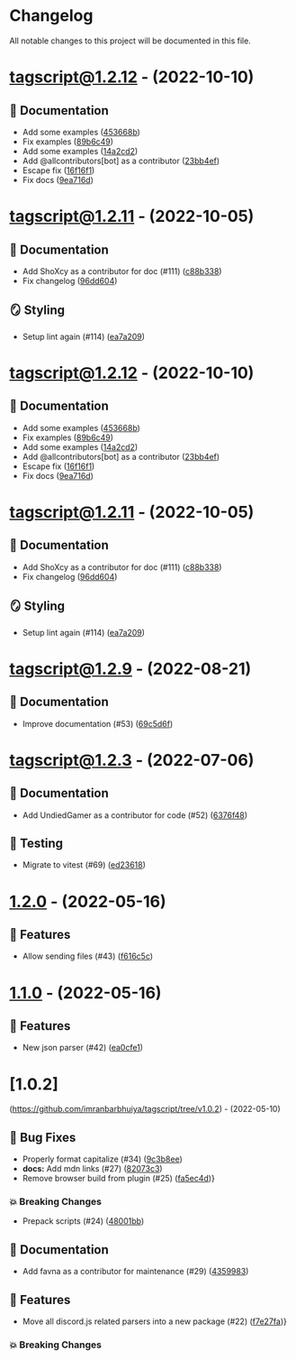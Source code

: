 # Changelog

All notable changes to this project will be documented in this file.

# [tagscript@1.2.12](https://github.com/imranbarbhuiya/tagscript/compare/tagscript@1.2.11...tagscript@1.2.12) - (2022-10-10)

## 📝 Documentation

- Add some examples ([453668b](https://github.com/imranbarbhuiya/tagscript/commit/453668b0c5cb86875ed2906085bdbbe898f59cdc))
- Fix examples ([89b6c49](https://github.com/imranbarbhuiya/tagscript/commit/89b6c49d6aac810d3856fa42c81394093ec6d429))
- Add some examples ([14a2cd2](https://github.com/imranbarbhuiya/tagscript/commit/14a2cd2ba51b9807d7a7f5a1fca2fa12e654f9c5))
- Add @allcontributors[bot] as a contributor ([23bb4ef](https://github.com/imranbarbhuiya/tagscript/commit/23bb4ef97a9f0feaf43b764e871c43c2a281242f))
- Escape fix ([16f16f1](https://github.com/imranbarbhuiya/tagscript/commit/16f16f18dcddbf9bf02075e7719936703765a290))
- Fix docs ([9ea716d](https://github.com/imranbarbhuiya/tagscript/commit/9ea716d2b663ccec661c20010ad19dff0cc8329a))

# [tagscript@1.2.11](https://github.com/imranbarbhuiya/tagscript/compare/tagscript@1.2.10...tagscript@1.2.11) - (2022-10-05)

## 📝 Documentation

- Add ShoXcy as a contributor for doc (#111) ([c88b338](https://github.com/imranbarbhuiya/tagscript/commit/c88b33898faef5816d5e8192c140b8d8efef814b))
- Fix changelog ([96dd604](https://github.com/imranbarbhuiya/tagscript/commit/96dd604f2c9e2f1fd2409e26f71848f8a9b829cb))

## 🪞 Styling

- Setup lint again (#114) ([ea7a209](https://github.com/imranbarbhuiya/tagscript/commit/ea7a20956408b006096d585447ec2630cc4285cb))

# [tagscript@1.2.12](https://github.com/imranbarbhuiya/tagscript/compare/tagscript@1.2.11...tagscript@1.2.12) - (2022-10-10)

## 📝 Documentation

- Add some examples ([453668b](https://github.com/imranbarbhuiya/tagscript/commit/453668b0c5cb86875ed2906085bdbbe898f59cdc))
- Fix examples ([89b6c49](https://github.com/imranbarbhuiya/tagscript/commit/89b6c49d6aac810d3856fa42c81394093ec6d429))
- Add some examples ([14a2cd2](https://github.com/imranbarbhuiya/tagscript/commit/14a2cd2ba51b9807d7a7f5a1fca2fa12e654f9c5))
- Add @allcontributors[bot] as a contributor ([23bb4ef](https://github.com/imranbarbhuiya/tagscript/commit/23bb4ef97a9f0feaf43b764e871c43c2a281242f))
- Escape fix ([16f16f1](https://github.com/imranbarbhuiya/tagscript/commit/16f16f18dcddbf9bf02075e7719936703765a290))
- Fix docs ([9ea716d](https://github.com/imranbarbhuiya/tagscript/commit/9ea716d2b663ccec661c20010ad19dff0cc8329a))

# [tagscript@1.2.11](https://github.com/imranbarbhuiya/tagscript/compare/tagscript@1.2.10...tagscript@1.2.11) - (2022-10-05)

## 📝 Documentation

- Add ShoXcy as a contributor for doc (#111) ([c88b338](https://github.com/imranbarbhuiya/tagscript/commit/c88b33898faef5816d5e8192c140b8d8efef814b))
- Fix changelog ([96dd604](https://github.com/imranbarbhuiya/tagscript/commit/96dd604f2c9e2f1fd2409e26f71848f8a9b829cb))

## 🪞 Styling

- Setup lint again (#114) ([ea7a209](https://github.com/imranbarbhuiya/tagscript/commit/ea7a20956408b006096d585447ec2630cc4285cb))

# [tagscript@1.2.9](https://github.com/imranbarbhuiya/tagscript/compare/tagscript@1.2.8...tagscript@1.2.9) - (2022-08-21)

## 📝 Documentation

- Improve documentation (#53) ([69c5d6f](https://github.com/imranbarbhuiya/tagscript/commit/69c5d6ff802d9d788959762abb64ae310d4b848a))

# [tagscript@1.2.3](https://github.com/imranbarbhuiya/tagscript/compare/tagscript@1.2.1...tagscript@1.2.3) - (2022-07-06)

## 📝 Documentation

- Add UndiedGamer as a contributor for code (#52) ([6376f48](https://github.com/imranbarbhuiya/tagscript/commit/6376f4826b9e778246a1536d8cd0b327c8000484))

## 🧪 Testing

- Migrate to vitest (#69) ([ed23618](https://github.com/imranbarbhuiya/tagscript/commit/ed23618afed995332b0b0792a6fc7e97cd1867cb))

# [1.2.0](https://github.com/imranbarbhuiya/tagscript/compare/tagscript@1.1.0...v1.2.0) - (2022-05-16)

## 🚀 Features

- Allow sending files (#43) ([f616c5c](https://github.com/imranbarbhuiya/tagscript/commit/f616c5cd66ff61cc47b889820fa818465ae56e3e))

# [1.1.0](https://github.com/imranbarbhuiya/tagscript/compare/tagscript@1.0.2...v1.1.0) - (2022-05-16)

## 🚀 Features

- New json parser (#42) ([ea0cfe1](https://github.com/imranbarbhuiya/tagscript/commit/ea0cfe1e73973c3503c6c7660029c1a8c0f10408))

# [1.0.2]

(<https://github.com/imranbarbhuiya/tagscript/tree/v1.0.2>) - (2022-05-10)

## 🐛 Bug Fixes

- Properly format capitalize (#34) ([9c3b8ee](https://github.com/imranbarbhuiya/tagscript/commit/9c3b8eecb1b55646d0b5536c7380615e430768cd))
- **docs:** Add mdn links (#27) ([82073c3](https://github.com/imranbarbhuiya/tagscript/commit/82073c306d2bdb3e10bbd1328c96ff1a5cdde535))
- Remove browser build from plugin (#25) ([fa5ec4d](https://github.com/imranbarbhuiya/tagscript/commit/fa5ec4dbbc257e93cf5dc0ccba76ed9111c8d9a8))}

### 💥 Breaking Changes

- Prepack scripts (#24) ([48001bb](https://github.com/imranbarbhuiya/tagscript/commit/48001bbeb43c6239d645e6180586655d0aadb560))

## 📝 Documentation

- Add favna as a contributor for maintenance (#29) ([4359983](https://github.com/imranbarbhuiya/tagscript/commit/435998336c0b4ce959046363e3875ab96ccd8384))

## 🚀 Features

- Move all discord.js related parsers into a new package (#22) ([f7e27fa](https://github.com/imranbarbhuiya/tagscript/commit/f7e27fae5a0629679415f0e8c84e3fdfde452411))}

### 💥 Breaking Changes
